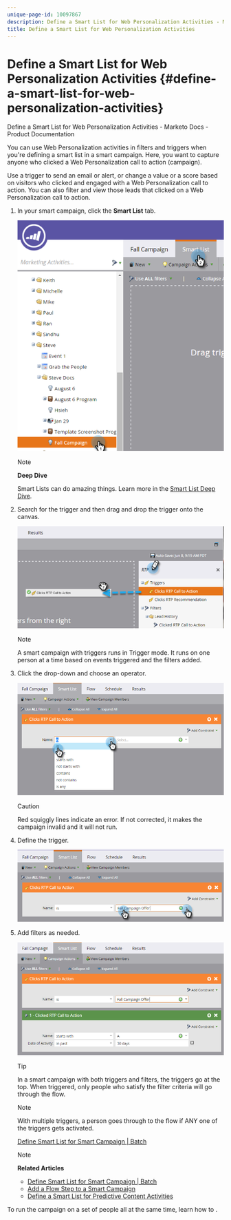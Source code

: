 ```yaml
---
unique-page-id: 10097867
description: Define a Smart List for Web Personalization Activities - Marketo Docs - Product Documentation
title: Define a Smart List for Web Personalization Activities
---
```


# Define a Smart List for Web Personalization Activities {#define-a-smart-list-for-web-personalization-activities}

Define a Smart List for Web Personalization Activities - Marketo Docs - Product Documentation

You can use Web Personalization activities in filters and triggers when you're defining a smart list in a smart campaign. Here, you want to capture anyone who clicked a Web Personalization call to action (campaign).

Use a trigger to send an email or alert, or change a value or a score based on visitors who clicked and engaged with a Web Personalization call to action. You can also filter and view those leads that clicked on a Web Personalization call to action.

1. In your smart campaign, click the **Smart List**&nbsp;tab.

   ![](assets/image2016-2-9-10-3a49-3a18.png)

   >[!NOTE]
   >
   >**Deep Dive**
   >
   >
   >Smart Lists can do amazing things. Learn more in the [Smart List Deep Dive](../../../product-docs/core-marketo-concepts/smart-campaigns/understanding-smart-campaigns.md).

1. Search for the trigger and then drag and drop the trigger onto the canvas.

   ![](assets/image2016-6-8-9-3a24-3a24.png)

   >[!NOTE]
   >
   >A smart campaign with triggers runs in&nbsp;Trigger&nbsp;mode. It runs on one person at a time based on events triggered and the filters added.

1. Click the drop-down and choose an operator.

   ![](assets/image2016-6-7-11-3a10-3a8.png)

   >[!CAUTION]
   >
   >Red squiggly lines indicate an error. If not corrected, it makes the campaign invalid and it will not run.

1. Define the trigger.

   ![](assets/image2016-6-7-11-3a12-3a23.png)

1. Add filters as needed.

   ![](assets/image2016-6-7-11-3a14-3a20.png)

   >[!TIP]
   >
   >In a smart campaign with both triggers and filters, the triggers go at the top. When triggered, only people who satisfy the filter criteria will go through the flow.

   >[!NOTE]
   >
   >With multiple triggers, a person goes through to the flow if ANY one of the triggers gets activated.

   [Define Smart List for Smart Campaign | Batch](../../../product-docs/core-marketo-concepts/smart-campaigns/creating-a-smart-campaign/define-smart-list-for-smart-campaign-|-batch.md)

   >[!NOTE]
   >
   >**Related Articles**
   >
   >    
   >    
   >    * [Define Smart List for Smart Campaign | Batch](../../../product-docs/core-marketo-concepts/smart-campaigns/creating-a-smart-campaign/define-smart-list-for-smart-campaign-|-batch.md)
   >    * [Add a Flow Step to a Smart Campaign](../../../product-docs/core-marketo-concepts/smart-campaigns/flow-actions/add-a-flow-step-to-a-smart-campaign.md)
   >    * [Define a Smart List for Predictive Content Activities](../../../product-docs/predictive-content/define-a-smart-list-for-predictive-content-activities.md)
   >    
   >

To run the campaign on a set of people all at the same time, learn how to . 